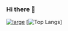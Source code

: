 ### Hi there 👋
[![large](https://www.codewars.com/users/vitaliksamusenko/badges/large)](https://www.codewars.com/users/vitaliksamusenko)
[![Top Langs](https://github-readme-stats.vercel.app/api/top-langs/?username=vitaliksamusenko&layout=compact&theme=vision-friendly-dark)]
<!--
**VitalikSamusenko/vitaliksamusenko** is a ✨ _special_ ✨ repository because its `README.md` (this file) appears on your GitHub profile.

Here are some ideas to get you started:

- 🔭 I’m currently working on ...
- 🌱 I’m currently learning ...
- 👯 I’m looking to collaborate on ...
- 🤔 I’m looking for help with ...
- 💬 Ask me about ...
- 📫 How to reach me: ...
- 😄 Pronouns: ...
- ⚡ Fun fact: ...
-->
